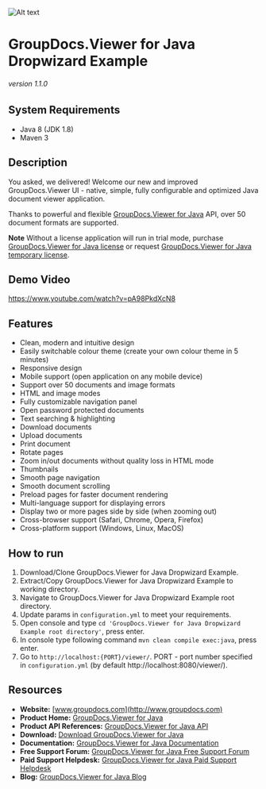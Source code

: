![Alt text](https://raw.githubusercontent.com/groupdocs-viewer/GroupDocs.Viewer-for-Java-Dropwizard/master/src/main/resources/assets/viewer/images/banner.png "GroupDocs.Viewer")
# GroupDocs.Viewer for Java Dropwizard Example
###### version 1.1.0


## System Requirements
- Java 8 (JDK 1.8)
- Maven 3


## Description
You asked, we delivered!
Welcome our new and improved GroupDocs.Viewer UI - native, simple, fully configurable and optimized Java document viewer application.

Thanks to powerful and flexible [GroupDocs.Viewer for Java](https://products.groupdocs.com/viewer/java) API, over 50 document formats are supported.

**Note** Without a license application will run in trial mode, purchase [GroupDocs.Viewer for Java license](https://purchase.groupdocs.com/order-online-step-1-of-8.aspx) or request [GroupDocs.Viewer for Java temporary license](https://purchase.groupdocs.com/temporary-license).


## Demo Video
https://www.youtube.com/watch?v=pA98PkdXcN8


## Features
- Clean, modern and intuitive design
- Easily switchable colour theme (create your own colour theme in 5 minutes)
- Responsive design
- Mobile support (open application on any mobile device)
- Support over 50 documents and image formats
- HTML and image modes
- Fully customizable navigation panel
- Open password protected documents
- Text searching & highlighting
- Download documents
- Upload documents
- Print document
- Rotate pages
- Zoom in/out documents without quality loss in HTML mode
- Thumbnails
- Smooth page navigation
- Smooth document scrolling
- Preload pages for faster document rendering
- Multi-language support for displaying errors
- Display two or more pages side by side (when zooming out)
- Cross-browser support (Safari, Chrome, Opera, Firefox)
- Cross-platform support (Windows, Linux, MacOS)


## How to run
1. Download/Clone GroupDocs.Viewer for Java Dropwizard Example.
2. Extract/Copy GroupDocs.Viewer for Java Dropwizard Example to working directory.
3. Navigate to GroupDocs.Viewer for Java Dropwizard Example root directory.
4. Update params in `configuration.yml` to meet your requirements.
5. Open console and type `cd 'GroupDocs.Viewer for Java Dropwizard Example root directory'`, press enter.
6. In console type following command `mvn clean compile exec:java`, press enter.
7. Go to `http://localhost:{PORT}/viewer/`.
PORT - port number specified in `configuration.yml` (by default http://localhost:8080/viewer/).


## Resources
- **Website:** [www.groupdocs.com](http://www.groupdocs.com)
- **Product Home:** [GroupDocs.Viewer for Java](https://products.groupdocs.com/viewer/java)
- **Product API References:** [GroupDocs.Viewer for Java API](https://apireference.groupdocs.com/java/viewer)
- **Download:** [Download GroupDocs.Viewer for Java](http://downloads.groupdocs.com/viewer/java)
- **Documentation:** [GroupDocs.Viewer for Java Documentation](https://docs.groupdocs.com/display/viewerjava/Home)
- **Free Support Forum:** [GroupDocs.Viewer for Java Free Support Forum](https://forum.groupdocs.com/c/viewer)
- **Paid Support Helpdesk:** [GroupDocs.Viewer for Java Paid Support Helpdesk](https://helpdesk.groupdocs.com)
- **Blog:** [GroupDocs.Viewer for Java Blog](https://blog.groupdocs.com/category/groupdocs-viewer-product-family/)
